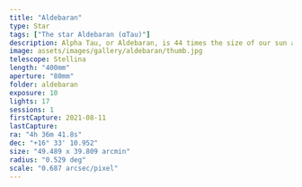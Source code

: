 ```yaml
---
title: "Aldebaran"
type: Star
tags: ["The star Aldebaran (αTau)"]
description: Alpha Tau, or Aldebaran, is 44 times the size of our sun and 400 times as luminous.
image: assets/images/gallery/aldebaran/thumb.jpg
telescope: Stellina
length: "400mm"
aperture: "80mm"
folder: aldebaran
exposure: 10
lights: 17
sessions: 1
firstCapture: 2021-08-11 
lastCapture:
ra: "4h 36m 41.8s"
dec: "+16° 33' 10.952"
size: "49.489 x 39.809 arcmin"
radius: "0.529 deg"
scale: "0.687 arcsec/pixel"
---
```

